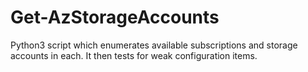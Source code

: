 # Get-AzStorageAccounts
Python3 script which enumerates available subscriptions and storage accounts in each. It then tests for weak configuration items. 
